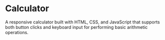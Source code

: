 # Calculator
A responsive calculator built with HTML, CSS, and JavaScript that supports both button clicks and keyboard input for performing basic arithmetic operations.
